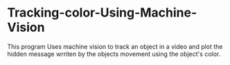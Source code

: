 # Tracking-color-Using-Machine-Vision

This program Uses machine vision to track an object in a video and plot the hidden message wrriten by the objects movement using the object's color. 
